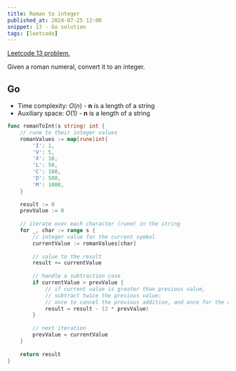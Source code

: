 ```yaml
---
title: Roman to integer
published_at: 2024-07-25 12:00
snippet: 13 - Go solution
tags: [leetcode]
---
```


[Leetcode 13 problem.](https://leetcode.com/problems/roman-to-integer/)

Given a roman numeral, convert it to an integer.

## Go

- Time complexity: $O(n)$ - **n** is a length of a string
- Auxiliary space: $O(1)$ - **n** is a length of a string

```go
func romanToInt(s string) int {
	// rune to their integer values
	romanValues := map[rune]int{
		'I': 1,
		'V': 5,
		'X': 10,
		'L': 50,
		'C': 100,
		'D': 500,
		'M': 1000,
	}
	
	result := 0
	prevValue := 0
	
	// iterate over each character (rune) in the string
	for _, char := range s {
		// integer value for the current symbol
		currentValue := romanValues[char]
		
		// value to the result
		result += currentValue
		
		// handle a subtraction case
		if currentValue > prevValue {
			// if current value is greater than previous value,
			// subtract twice the previous value:
			// once to cancel the previous addition, and once for the actual subtraction
			result = result - (2 * prevValue)
		}
		
		// next iteration
		prevValue = currentValue
	}
	
	return result
}
```